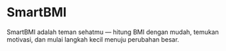 # SmartBMI
SmartBMI adalah teman sehatmu — hitung BMI dengan mudah, temukan motivasi, dan mulai langkah kecil menuju perubahan besar.
